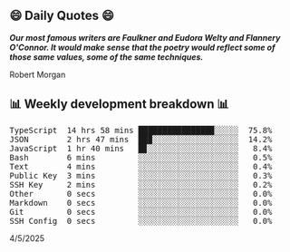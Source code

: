 ## 😄 Daily Quotes 😄

_**Our most famous writers are Faulkner and Eudora Welty and Flannery O'Connor. It would make sense that the poetry would reflect some of those same values, some of the same techniques.**_

Robert Morgan



## 📊 Weekly development breakdown 📊

<pre>TypeScript  14 hrs 58 mins ███████████████▉░░░░░  75.8%
JSON        2 hrs 47 mins  ██▉░░░░░░░░░░░░░░░░░░  14.2%
JavaScript  1 hr 40 mins   █▊░░░░░░░░░░░░░░░░░░░   8.4%
Bash        6 mins         ░░░░░░░░░░░░░░░░░░░░░   0.5%
Text        4 mins         ░░░░░░░░░░░░░░░░░░░░░   0.4%
Public Key  3 mins         ░░░░░░░░░░░░░░░░░░░░░   0.3%
SSH Key     2 mins         ░░░░░░░░░░░░░░░░░░░░░   0.2%
Other       0 secs         ░░░░░░░░░░░░░░░░░░░░░   0.0%
Markdown    0 secs         ░░░░░░░░░░░░░░░░░░░░░   0.0%
Git         0 secs         ░░░░░░░░░░░░░░░░░░░░░   0.0%
SSH Config  0 secs         ░░░░░░░░░░░░░░░░░░░░░   0.0%</pre>

4/5/2025